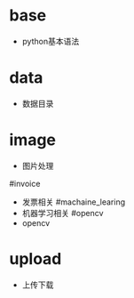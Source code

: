 # base
- python基本语法
# data
- 数据目录
# image
- 图片处理

#invoice
- 发票相关
#machaine_learing
- 机器学习相关
#opencv
- opencv
# upload
- 上传下载
